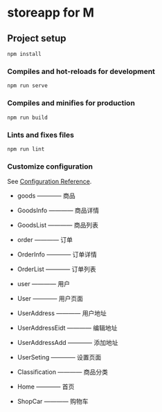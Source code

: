# storeapp for M

## Project setup

`npm install`

### Compiles and hot-reloads for development

`npm run serve`

### Compiles and minifies for production

`npm run build`

### Lints and fixes files

`npm run lint`

### Customize configuration

See [Configuration Reference](https://cli.vuejs.org/config/).

+ goods  ————  商品
+ GoodsInfo  ————  商品详情
+ GoodsList  ————  商品列表

+ order  ————  订单
+ OrderInfo  ————  订单详情
+ OrderList  ————  订单列表

+ user  ————  用户
+ User  ————  用户页面
+ UserAddress  ————  用户地址
+ UserAddressEidt  ————  编辑地址
+ UserAddressAdd  ————  添加地址
+ UserSeting  ————  设置页面

+ Classification  ————  商品分类
+ Home  ————  首页
+ ShopCar  ————  购物车
